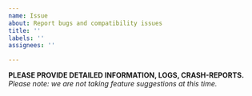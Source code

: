 ```yaml
---
name: Issue
about: Report bugs and compatibility issues
title: ''
labels: ''
assignees: ''

---
```


**PLEASE PROVIDE DETAILED INFORMATION, LOGS, CRASH-REPORTS.**
_Please note: we are not taking feature suggestions at this time._
